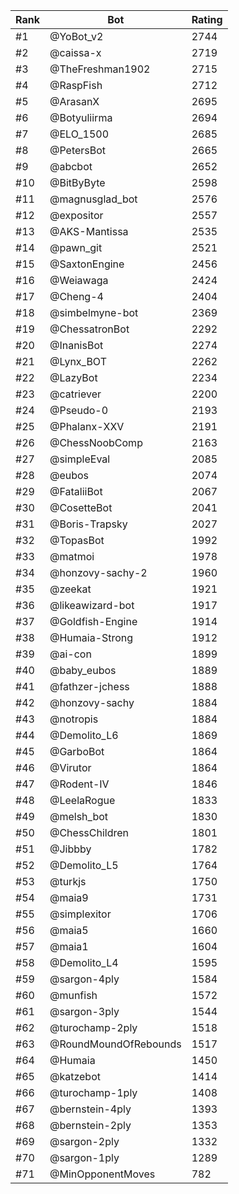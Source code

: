 Rank|Bot|Rating
---|---|---
#1|@YoBot_v2|2744
#2|@caissa-x|2719
#3|@TheFreshman1902|2715
#4|@RaspFish|2712
#5|@ArasanX|2695
#6|@Botyuliirma|2694
#7|@ELO_1500|2685
#8|@PetersBot|2665
#9|@abcbot|2652
#10|@BitByByte|2598
#11|@magnusglad_bot|2576
#12|@expositor|2557
#13|@AKS-Mantissa|2535
#14|@pawn_git|2521
#15|@SaxtonEngine|2456
#16|@Weiawaga|2424
#17|@Cheng-4|2404
#18|@simbelmyne-bot|2369
#19|@ChessatronBot|2292
#20|@InanisBot|2274
#21|@Lynx_BOT|2262
#22|@LazyBot|2234
#23|@catriever|2200
#24|@Pseudo-0|2193
#25|@Phalanx-XXV|2191
#26|@ChessNoobComp|2163
#27|@simpleEval|2085
#28|@eubos|2074
#29|@FataliiBot|2067
#30|@CosetteBot|2041
#31|@Boris-Trapsky|2027
#32|@TopasBot|1992
#33|@matmoi|1978
#34|@honzovy-sachy-2|1960
#35|@zeekat|1921
#36|@likeawizard-bot|1917
#37|@Goldfish-Engine|1914
#38|@Humaia-Strong|1912
#39|@ai-con|1899
#40|@baby_eubos|1889
#41|@fathzer-jchess|1888
#42|@honzovy-sachy|1884
#43|@notropis|1884
#44|@Demolito_L6|1869
#45|@GarboBot|1864
#46|@Virutor|1864
#47|@Rodent-IV|1846
#48|@LeelaRogue|1833
#49|@melsh_bot|1830
#50|@ChessChildren|1801
#51|@Jibbby|1782
#52|@Demolito_L5|1764
#53|@turkjs|1750
#54|@maia9|1731
#55|@simplexitor|1706
#56|@maia5|1660
#57|@maia1|1604
#58|@Demolito_L4|1595
#59|@sargon-4ply|1584
#60|@munfish|1572
#61|@sargon-3ply|1544
#62|@turochamp-2ply|1518
#63|@RoundMoundOfRebounds|1517
#64|@Humaia|1450
#65|@katzebot|1414
#66|@turochamp-1ply|1408
#67|@bernstein-4ply|1393
#68|@bernstein-2ply|1353
#69|@sargon-2ply|1332
#70|@sargon-1ply|1289
#71|@MinOpponentMoves|782
